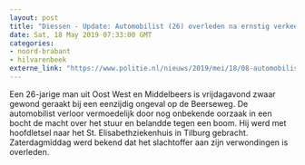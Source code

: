 ```yaml
---
layout: post
title: "Diessen - Update: Automobilist (26) overleden na ernstig verkeersongeval in Diessen"
date: Sat, 18 May 2019 07:33:00 GMT
categories: 
- noord-brabant 
- hilvarenbeek 
externe_link: "https://www.politie.nl/nieuws/2019/mei/18/08-automobilist-26-zwaar-gewond-bij-verkeersongeval.html"
---
```


Een 26-jarige man uit Oost West en Middelbeers is vrijdagavond zwaar gewond geraakt bij een eenzijdig ongeval op de Beerseweg. De automobilist verloor vermoedelijk door nog onbekende oorzaak in een bocht de macht over het stuur en belandde tegen een boom. Hij werd met hoofdletsel naar het St. Elisabethziekenhuis in Tilburg gebracht.  Zaterdagmiddag werd bekend dat het slachtoffer aan zijn verwondingen is overleden.
